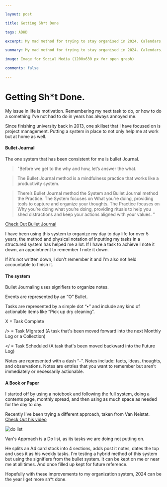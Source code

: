 ```yaml
---

layout: post

title: Getting Sh*t Done

tags: ADHD

excerpt: My mad method for trying to stay organised in 2024. Calendars, Bullet Journal, Notion and ADHD.

summary: My mad method for trying to stay organised in 2024. Calendars, Bullet Journal, Notion and ADHD.

image: Image for Social Media (1200x630 px for open graph)

comments: false

---
```


# Getting Sh*t Done.

My issue in life is motivation. Remembering my next task to do, or how to do a something I've not had to do in years has always annoyed me.

Since finishing university back in 2013, one skillset that I have focused on is project management. Putting a system in place to not only help me at work but at home as well.

#### Bullet Journal

The one system that has been consistent for me is bullet Journal.

>"Before we get to the why and how, let’s answer the what.

>The Bullet Journal method is a mindfulness practice that works like a productivity system.

>There’s Bullet Journal method the System and Bullet Journal method the Practice. The System focuses on What you’re doing, providing tools to capture and organize your thoughts. The Practice focuses on Why you’re doing what you’re doing, providing rituals to help you shed distractions and keep your actions aligned with your values. "

[Check Out Bullet Journal ](https://bulletjournal.com/pages/about)

I have been using this system to organize my day to day life for over 5 years, the method and physical notation of inputting my tasks in a structured system has helped me a lot. If I have a task to achieve I note it down, an appointment to remember I note it down.

If it's not written down, I don't remember it and I'm also not held accountable to finish it.

#### The system  

Bullet Journaling uses signifiers to organize notes.

Events are represented by an “O” Bullet.

Tasks are represented by a simple dot “•” and include any kind of actionable items like “Pick up dry cleaning”.

X = Task Complete

/> = Task Migrated (A task that's been moved forward into the next Monthly Log or a Collection)

</ = Task Scheduled (A task that's been moved backward into the Future Log)

Notes are represented with a dash “–”. Notes include: facts, ideas, thoughts, and observations. Notes are entries that you want to remember but aren’t immediately or necessarily actionable.

#### A Book or Paper

I started off by using a notebook and following the full system, doing a contents page, monthly spread, and then using as much space as needed for the day to day.

Recently I've been trying a different approach, taken from Van Neistat. [Check Out his video ](https://youtu.be/lG1DaoJkuBw)

<img title="a title" alt="do list" src="https://external-content.duckduckgo.com/iu/?u=https%3A%2F%2Ftse1.mm.bing.net%2Fth%3Fid%3DOIP.aOoUmT7-RgSLDAyTh5HA3QHaFj%26pid%3DApi&f=1&ipt=f5e9794abbff25fa82a7eed95649cc87804153b36e13e2077576c9012588b4bd&ipo=images">

Van's Approach is a Do list, as its tasks we are doing not putting on.

He splits an A4 card stock into 4 sections, adds post it notes, dates the top and uses it as his weekly tasks. I'm testing a hybrid method of this system but using the signifiers from the bullet system. It can be kept on me or near me at all times. And once filled up kept for future reference.

Hopefully with these improvements to my organization system, 2024 can be the year I get more sh*t done.
